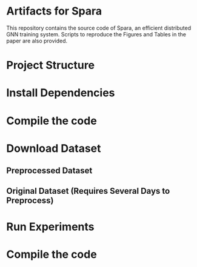 # Artifacts for Spara

This repository contains the source code of Spara, an efficient distributed GNN training system. Scripts to reproduce the Figures and Tables in the paper are also provided.

# Project Structure

# Install Dependencies

# Compile the code

# Download Dataset

## Preprocessed Dataset

## Original Dataset (Requires Several Days to Preprocess)

# Run Experiments

# Compile the code